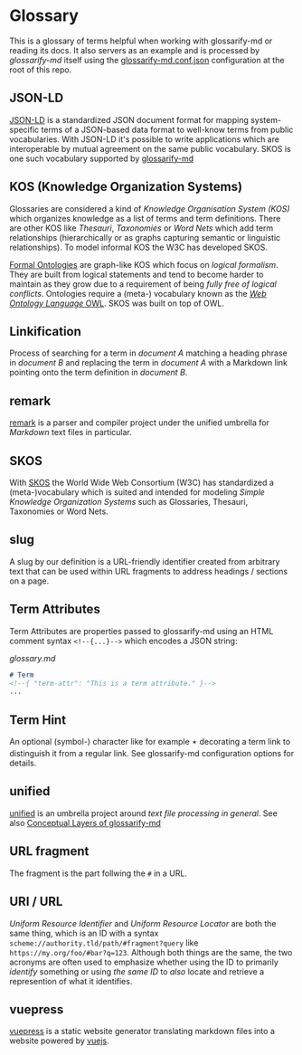 # Glossary
[glossarify-md]: https://github.com/about-code/glossarify-md

This is a glossary of terms helpful when working with glossarify-md or reading its docs. It also servers as an example and is processed by *glossarify-md* itself using the [glossarify-md.conf.json](../glossarify-md.conf.json) configuration at the root of this repo.

## JSON-LD
[JSON-LD]: https://json-ld.org
[jsonld]: https://npmjs.com/package/jsonld
[LD]: https://www.w3.org/standards/semanticweb/ontology

[JSON-LD] is a standardized JSON document format for mapping system-specific terms of a JSON-based data format to well-know terms from public vocabularies. With JSON-LD it's possible to write applications which are interoperable by mutual agreement on the same public vocabulary. SKOS is one such vocabulary supported by [glossarify-md]

## KOS (Knowledge Organization Systems)
<!--{ "aliases": "KOS, Knowledge Organization System" }-->
[vocabularies]: https://www.w3.org/standards/semanticweb/ontology
[OWL]: https://www.w3.org/TR/2012/REC-owl2-overview-20121211/

Glossaries are considered a kind of *Knowledge Organisation System (KOS)* which organizes knowledge as a list of terms and term definitions. There are other KOS like *Thesauri*, *Taxonomies* or *Word Nets* which add term relationships (hierarchically or as graphs capturing semantic or linguistic relationships). To model informal KOS the W3C has developed SKOS.

[Formal Ontologies][vocabularies] are graph-like KOS which focus on *logical formalism*. They are built from logical statements and tend to become harder to maintain as they grow due to a requirement of being *fully free of logical conflicts*. Ontologies require a (meta-) vocabulary known as the [*Web Ontology Language* OWL][OWL]. SKOS was built on top of OWL.

## Linkification

Process of searching for a term in *document A* matching a heading phrase in
*document B* and replacing the term in *document A* with a Markdown link pointing
onto the term definition in *document B*.

## remark
[remark]: https://github.com/remarkjs/remark

[remark] is a parser and compiler project under the unified umbrella for *Markdown* text files in particular.

## SKOS
[SKOS]: http://w3.org/skos/

With [SKOS](https://w3.org/skos) the World Wide Web Consortium (W3C) has standardized a (meta-)vocabulary which is suited and intended for modeling *Simple Knowledge Organization Systems* such as Glossaries, Thesauri, Taxonomies or Word Nets.

## slug
<!--{ "aliases": "slugs" }-->

A slug by our definition is a URL-friendly identifier created from arbitrary text that can be used within URL fragments to address headings / sections on a page.

## Term Attributes
<!--{ "uri": "term attribute, term-attribute" }-->

Term Attributes are properties passed to glossarify-md using an HTML comment syntax `<!--{...}-->` which encodes a JSON string:

*glossary.md*
~~~md
# Term
<!--{ "term-attr": "This is a term attribute." }-->
...
~~~

## Term Hint
<!--{ "aliases": "term hint, term-hint" }-->

An optional (symbol-) character like for example `🟉` decorating a term link to distinguish it from a regular link.
See glossarify-md configuration options for details.


## unified
[unified]: https://unifiedjs.com

[unified] is an umbrella project around *text file processing in general*. See also [Conceptual Layers of glossarify-md](./conceptual-layers.md)


## URL fragment
<!-- Aliases: URL fragments -->
The fragment is the part follwing the `#` in a URL.

## URI / URL
<!--{ "aliases": "URI, URL" }-->

*Uniform Resource Identifier* and *Uniform Resource Locator* are both the same thing, which is an ID with a syntax `scheme://authority.tld/path/#fragment?query` like `https://my.org/foo/#bar?q=123`. Although both things are the same, the two acronyms are often used to emphasize whether using the ID to primarily *identify* something or using *the same ID* to *also* locate and retrieve a represention of what it identifies.
<!--
For example there's no strict requirement that URIs must resolve to a web page. They are just IDs. However URIs *can* be used to *locate and retrieve* a textual representation *of what they identify* which is when they are often called URL. A *representation* can be a web page. But an URI could als identify a technical device and could be used as an URL to locate a representation of that device in form of a datasheet.

URIs continue to be IDs after a particular representation like the datasheet disappears. This sometimes leads to controversies on whether a certain URL which is also an URI can ever be "reused" to locate something different than what the URI identified.

Strictly spoken: it *should not* because URLs and URIs *are equivalent* and two sides of the same coin. A URL should be reserved to locate and serve a representation of what itself *being a URI* identifies. If it doesn't it no longer identifies *a single* thing but two different things and loses its purpose as *identifier*.

However, it is a matter of fact that URLs and the web page content they identify and locate change thousands of times every day world wide. Because often it simply doesn't matter *what exactly* an URI/URL identifies but just that it identifies and locates *something*. Therefore you may only really care about "durability" of an URI/URL if your audience cares or if you really want to identify a particular thing.

If you're afraid of making a long-term comittment on a particular URI because you "might want to reuse the URL", then there's a simple solution: just add additional elements like "time", "randomness" or "uniqueness" to the URI/URL's `/path/...` or `#fragment` part to make it *unlikely* of being reused for something else.

In case of glossarify-md you could use one of the cryptographic heading ID algorithms like `md5` or `sha256` supported by [`headingIdAlgorithm`][headingIdAlgorithm].

[headingIdAlgorithm]: ../README.md#linkingheadingidalgorithm
-->

## vuepress
[vuepress]: https://vuepress.vuejs.org
[vuejs]: https://vuejs.org

[vuepress] is a static website generator translating markdown files into a website powered by [vuejs].
